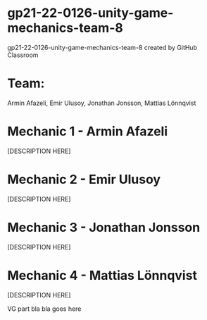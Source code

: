 # gp21-22-0126-unity-game-mechanics-team-8
gp21-22-0126-unity-game-mechanics-team-8 created by GitHub Classroom

# Team:
Armin Afazeli,
Emir Ulusoy,
Jonathan Jonsson,
Mattias Lönnqvist

# Mechanic 1 - Armin Afazeli
[DESCRIPTION HERE]


# Mechanic 2 - Emir Ulusoy 
[DESCRIPTION HERE]


# Mechanic 3 - Jonathan Jonsson
[DESCRIPTION HERE]


# Mechanic 4 - Mattias Lönnqvist
[DESCRIPTION HERE]

VG part bla bla goes here

